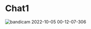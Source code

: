 # Chat1
![bandicam 2022-10-05 00-12-07-306](https://user-images.githubusercontent.com/98512811/193930777-6451c36c-6d6b-49fb-8be2-e18326fd4eee.gif)

